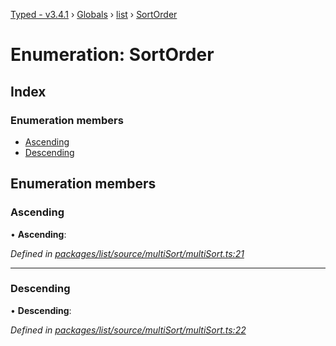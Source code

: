 [Typed - v3.4.1](../README.md) › [Globals](../globals.md) › [list](../modules/list.md) › [SortOrder](list.sortorder.md)

# Enumeration: SortOrder

## Index

### Enumeration members

* [Ascending](list.sortorder.md#ascending)
* [Descending](list.sortorder.md#descending)

## Enumeration members

###  Ascending

• **Ascending**:

*Defined in [packages/list/source/multiSort/multiSort.ts:21](https://github.com/TylorS/typed-prelude/blob/cf24d7c0/packages/list/source/multiSort/multiSort.ts#L21)*

___

###  Descending

• **Descending**:

*Defined in [packages/list/source/multiSort/multiSort.ts:22](https://github.com/TylorS/typed-prelude/blob/cf24d7c0/packages/list/source/multiSort/multiSort.ts#L22)*
